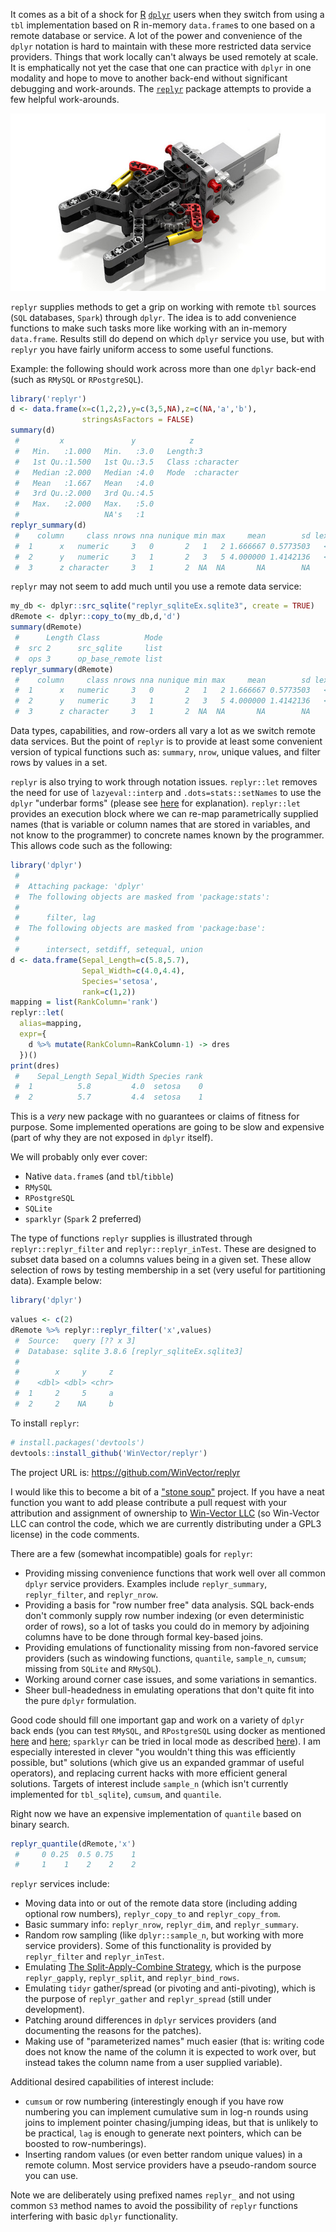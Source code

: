 <!-- README.md is generated from README.Rmd. Please edit that file -->
It comes as a bit of a shock for [R](https://cran.r-project.org) [`dplyr`](https://CRAN.R-project.org/package=dplyr) users when they switch from using a `tbl` implementation based on R in-memory `data.frame`s to one based on a remote database or service. A lot of the power and convenience of the `dplyr` notation is hard to maintain with these more restricted data service providers. Things that work locally can't always be used remotely at scale. It is emphatically not yet the case that one can practice with `dplyr` in one modality and hope to move to another back-end without significant debugging and work-arounds. The [`replyr`](https://github.com/WinVector/replyr) package attempts to provide a few helpful work-arounds.

<a href="https://www.flickr.com/photos/42988571@N08/18029435653" target="_blank"><img src="18029435653_4d64c656c8_z.jpg"> </a>

`replyr` supplies methods to get a grip on working with remote `tbl` sources (`SQL` databases, `Spark`) through `dplyr`. The idea is to add convenience functions to make such tasks more like working with an in-memory `data.frame`. Results still do depend on which `dplyr` service you use, but with `replyr` you have fairly uniform access to some useful functions.

Example: the following should work across more than one `dplyr` back-end (such as `RMySQL` or `RPostgreSQL`).

``` r
library('replyr')
d <- data.frame(x=c(1,2,2),y=c(3,5,NA),z=c(NA,'a','b'),
                stringsAsFactors = FALSE)
summary(d)
 #         x               y            z            
 #   Min.   :1.000   Min.   :3.0   Length:3          
 #   1st Qu.:1.500   1st Qu.:3.5   Class :character  
 #   Median :2.000   Median :4.0   Mode  :character  
 #   Mean   :1.667   Mean   :4.0                     
 #   3rd Qu.:2.000   3rd Qu.:4.5                     
 #   Max.   :2.000   Max.   :5.0                     
 #                   NA's   :1
replyr_summary(d)
 #    column     class nrows nna nunique min max     mean        sd lexmin lexmax
 #  1      x   numeric     3   0       2   1   2 1.666667 0.5773503   <NA>   <NA>
 #  2      y   numeric     3   1       2   3   5 4.000000 1.4142136   <NA>   <NA>
 #  3      z character     3   1       2  NA  NA       NA        NA      a      b
```

`replyr` may not seem to add much until you use a remote data service:

``` r
my_db <- dplyr::src_sqlite("replyr_sqliteEx.sqlite3", create = TRUE)
dRemote <- dplyr::copy_to(my_db,d,'d')
summary(dRemote)
 #      Length Class          Mode
 #  src 2      src_sqlite     list
 #  ops 3      op_base_remote list
replyr_summary(dRemote)
 #    column     class nrows nna nunique min max     mean        sd lexmin lexmax
 #  1      x   numeric     3   0       2   1   2 1.666667 0.5773503   <NA>   <NA>
 #  2      y   numeric     3   1       2   3   5 4.000000 1.4142136   <NA>   <NA>
 #  3      z character     3   1       2  NA  NA       NA        NA      a      b
```

Data types, capabilities, and row-orders all vary a lot as we switch remote data services. But the point of `replyr` is to provide at least some convenient version of typical functions such as: `summary`, `nrow`, unique values, and filter rows by values in a set.

`replyr` is also trying to work through notation issues. `replyr::let` removes the need for use of `lazyeval::interp` and `.dots=stats::setNames` to use the `dplyr` "underbar forms" (please see [here](http://www.win-vector.com/blog/2016/12/parametric-variable-names-and-dplyr/) for explanation). `replyr::let` provides an execution block where we can re-map parametrically supplied names (that is variable or column names that are stored in variables, and not know to the programmer) to concrete names known by the programmer. This allows code such as the following:

``` r
library('dplyr')
 #  
 #  Attaching package: 'dplyr'
 #  The following objects are masked from 'package:stats':
 #  
 #      filter, lag
 #  The following objects are masked from 'package:base':
 #  
 #      intersect, setdiff, setequal, union
d <- data.frame(Sepal_Length=c(5.8,5.7),
                Sepal_Width=c(4.0,4.4),
                Species='setosa',
                rank=c(1,2))
mapping = list(RankColumn='rank')
replyr::let(
  alias=mapping,
  expr={
    d %>% mutate(RankColumn=RankColumn-1) -> dres
  })()
print(dres)
 #    Sepal_Length Sepal_Width Species rank
 #  1          5.8         4.0  setosa    0
 #  2          5.7         4.4  setosa    1
```

This is a *very* new package with no guarantees or claims of fitness for purpose. Some implemented operations are going to be slow and expensive (part of why they are not exposed in `dplyr` itself).

We will probably only ever cover:

-   Native `data.frame`s (and `tbl`/`tibble`)
-   `RMySQL`
-   `RPostgreSQL`
-   `SQLite`
-   `sparklyr` (`Spark` 2 preferred)

The type of functions `replyr` supplies is illustrated through `replyr::replyr_filter` and `replyr::replyr_inTest`. These are designed to subset data based on a columns values being in a given set. These allow selection of rows by testing membership in a set (very useful for partitioning data). Example below:

``` r
library('dplyr')
```

``` r
values <- c(2)
dRemote %>% replyr::replyr_filter('x',values)
 #  Source:   query [?? x 3]
 #  Database: sqlite 3.8.6 [replyr_sqliteEx.sqlite3]
 #  
 #        x     y     z
 #    <dbl> <dbl> <chr>
 #  1     2     5     a
 #  2     2    NA     b
```

To install `replyr`:

``` r
# install.packages('devtools')
devtools::install_github('WinVector/replyr')
```

The project URL is: <https://github.com/WinVector/replyr>

I would like this to become a bit of a ["stone soup"](https://en.wikipedia.org/wiki/Stone_Soup) project. If you have a neat function you want to add please contribute a pull request with your attribution and assignment of ownership to [Win-Vector LLC](http://www.win-vector.com') (so Win-Vector LLC can control the code, which we are currently distributing under a GPL3 license) in the code comments.

There are a few (somewhat incompatible) goals for `replyr`:

-   Providing missing convenience functions that work well over all common `dplyr` service providers. Examples include `replyr_summary`, `replyr_filter`, and `replyr_nrow`.
-   Providing a basis for "row number free" data analysis. SQL back-ends don't commonly supply row number indexing (or even deterministic order of rows), so a lot of tasks you could do in memory by adjoining columns have to be done through formal key-based joins.
-   Providing emulations of functionality missing from non-favored service providers (such as windowing functions, `quantile`, `sample_n`, `cumsum`; missing from `SQLite` and `RMySQL`).
-   Working around corner case issues, and some variations in semantics.
-   Sheer bull-headedness in emulating operations that don't quite fit into the pure `dplyr` formulation.

Good code should fill one important gap and work on a variety of `dplyr` back ends (you can test `RMySQL`, and `RPostgreSQL` using docker as mentioned [here](http://www.win-vector.com/blog/2016/11/mysql-in-a-container/) and [here](http://www.win-vector.com/blog/2016/02/databases-in-containers/); `sparklyr` can be tried in local mode as described [here](http://spark.rstudio.com)). I am especially interested in clever "you wouldn't thing this was efficiently possible, but" solutions (which give us an expanded grammar of useful operators), and replacing current hacks with more efficient general solutions. Targets of interest include `sample_n` (which isn't currently implemented for `tbl_sqlite`), `cumsum`, and `quantile`.

Right now we have an expensive implementation of `quantile` based on binary search.

``` r
replyr_quantile(dRemote,'x')
 #     0 0.25  0.5 0.75    1 
 #     1    1    2    2    2
```

`replyr` services include:

-   Moving data into or out of the remote data store (including adding optional row numbers), `replyr_copy_to` and `replyr_copy_from`.
-   Basic summary info: `replyr_nrow`, `replyr_dim`, and `replyr_summary`.
-   Random row sampling (like `dplyr::sample_n`, but working with more service providers). Some of this functionality is provided by `replyr_filter` and `replyr_inTest`.
-   Emulating [The Split-Apply-Combine Strategy](https://www.jstatsoft.org/article/view/v040i01), which is the purpose `replyr_gapply`, `replyr_split`, and `replyr_bind_rows`.
-   Emulating `tidyr` gather/spread (or pivoting and anti-pivoting), which is the purpose of `replyr_gather` and `replyr_spread` (still under development).
-   Patching around differences in `dplyr` services providers (and documenting the reasons for the patches).
-   Making use of "parameterized names" much easier (that is: writing code does not know the name of the column it is expected to work over, but instead takes the column name from a user supplied variable).

Additional desired capabilities of interest include:

-   `cumsum` or row numbering (interestingly enough if you have row numbering you can implement cumulative sum in log-n rounds using joins to implement pointer chasing/jumping ideas, but that is unlikely to be practical, `lag` is enough to generate next pointers, which can be boosted to row-numberings).
-   Inserting random values (or even better random unique values) in a remote column. Most service providers have a pseudo-random source you can use.

Note we are deliberately using prefixed names `replyr_` and not using common `S3` method names to avoid the possibility of `replyr` functions interfering with basic `dplyr` functionality.
